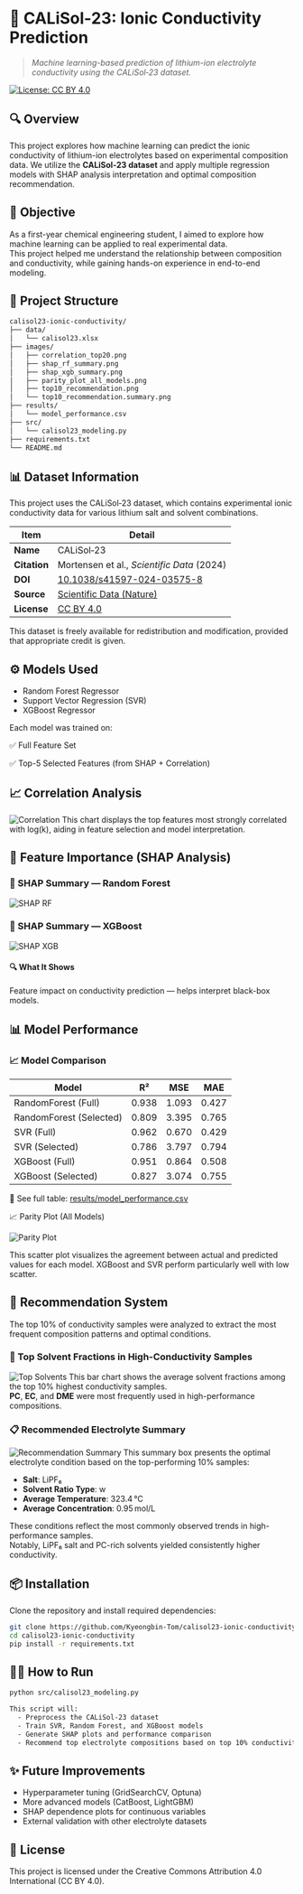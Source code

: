 # 🔋 CALiSol‑23: Ionic Conductivity Prediction  
> *Machine learning-based prediction of lithium-ion electrolyte conductivity using the CALiSol‑23 dataset.*

[![License: CC BY 4.0](https://img.shields.io/badge/License-CC%20BY%204.0-lightgrey.svg)](https://creativecommons.org/licenses/by/4.0/)

## 🔍 Overview
This project explores how machine learning can predict the ionic conductivity of lithium-ion electrolytes based on experimental composition data.
We utilize the **CALiSol‑23 dataset** and apply multiple regression models with SHAP analysis interpretation and optimal composition recommendation.

## 🎯 Objective
As a first-year chemical engineering student, I aimed to explore how machine learning can be applied to real experimental data.  
This project helped me understand the relationship between composition and conductivity, while gaining hands-on experience in end-to-end modeling.

## 📁 Project Structure

```bash
calisol23-ionic-conductivity/
├── data/
│   └── calisol23.xlsx
├── images/
│   ├── correlation_top20.png
│   ├── shap_rf_summary.png
│   ├── shap_xgb_summary.png
│   ├── parity_plot_all_models.png
│   ├── top10_recommendation.png
│   └── top10_recommendation.summary.png
├── results/
│   └── model_performance.csv
├── src/
│   └── calisol23_modeling.py
├── requirements.txt
└── README.md
```

## 📊 Dataset Information
This project uses the CALiSol‑23 dataset, which contains experimental ionic conductivity data for various lithium salt and solvent combinations.

| Item        | Detail                                                                                     |
|-------------|---------------------------------------------------------------------------------------------|
| **Name**    | CALiSol‑23                                                                                  |
| **Citation**| Mortensen et al., *Scientific Data* (2024)                                                  |
| **DOI**     | [10.1038/s41597-024-03575-8](https://doi.org/10.1038/s41597-024-03575-8)                    |
| **Source**  | [Scientific Data (Nature)](https://doi.org/10.1038/s41597-024-03575-8)                                    |
| **License** | [CC BY 4.0](https://creativecommons.org/licenses/by/4.0/)                                   |

This dataset is freely available for redistribution and modification, provided that appropriate credit is given.

## ⚙️ Models Used
- Random Forest Regressor
- Support Vector Regression (SVR)
- XGBoost Regressor

 Each model was trained on:

✅ Full Feature Set

✅ Top-5 Selected Features (from SHAP + Correlation)

## 📈 Correlation Analysis

![Correlation](images/correlation_top20.png)
This chart displays the top features most strongly correlated with log(k), aiding in feature selection and model interpretation.

## 🔬 Feature Importance (SHAP Analysis)

### 🔬 SHAP Summary — Random Forest
![SHAP RF](images/shap_rf_summary.png)

### 🔬 SHAP Summary — XGBoost
![SHAP XGB](images/shap_xgb_summary.png)

#### 🔍 What It Shows
Feature impact on conductivity prediction — helps interpret black-box models.

## 📊 Model Performance

### 📈 Model Comparison

| Model                   |   R²     |   MSE    |   MAE    |
|-------------------------|----------|----------|----------|
| RandomForest (Full)     | 0.938     | 1.093     | 0.427     |
| RandomForest (Selected) | 0.809     | 3.395     | 0.765     |
| SVR (Full)              | 0.962     | 0.670     | 0.429     |
| SVR (Selected)          | 0.786     | 3.797     | 0.794     |
| XGBoost (Full)          | 0.951     | 0.864     | 0.508     |
| XGBoost (Selected)      | 0.827     | 3.074     | 0.755     |

📁 See full table: [results/model_performance.csv](./results/model_performance.csv)

📈 Parity Plot (All Models)

![Parity Plot](images/parity_plot_all_models.png)

This scatter plot visualizes the agreement between actual and predicted values for each model.
XGBoost and SVR perform particularly well with low scatter.


## 🧪 Recommendation System

The top 10% of conductivity samples were analyzed to extract the most frequent composition patterns and optimal conditions.

### 🧪 Top Solvent Fractions in High-Conductivity Samples

![Top Solvents](images/top10_recommendation.png)
This bar chart shows the average solvent fractions among the top 10% highest conductivity samples.  
**PC**, **EC**, and **DME** were most frequently used in high-performance compositions.

### 📋 Recommended Electrolyte Summary

![Recommendation Summary](images/top10_recommendation.summary.png)
This summary box presents the optimal electrolyte condition based on the top-performing 10% samples:

- **Salt**: LiPF₆  
- **Solvent Ratio Type**: w  
- **Average Temperature**: 323.4 °C  
- **Average Concentration**: 0.95 mol/L

These conditions reflect the most commonly observed trends in high-performance samples.  
Notably, LiPF₆ salt and PC-rich solvents yielded consistently higher conductivity.

## 📦 Installation

Clone the repository and install required dependencies:

```bash
git clone https://github.com/Kyeongbin-Tom/calisol23-ionic-conductivity.git
cd calisol23-ionic-conductivity
pip install -r requirements.txt
```

## 🏃‍♂️ How to Run

```bash
python src/calisol23_modeling.py

This script will:
  - Preprocess the CALiSol‑23 dataset
  - Train SVR, Random Forest, and XGBoost models
  - Generate SHAP plots and performance comparison
  - Recommend top electrolyte compositions based on top 10% conductivity samples
```

## ✨ Future Improvements

  - Hyperparameter tuning (GridSearchCV, Optuna)
  - More advanced models (CatBoost, LightGBM)
  - SHAP dependence plots for continuous variables
  - External validation with other electrolyte datasets

## 📜 License
This project is licensed under the Creative Commons Attribution 4.0 International (CC BY 4.0).
